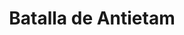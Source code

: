 ﻿---
title: "Batalla de Antietam"
permalink: periodes_841.html
layout: periode
dataInici: 1862-09-17
sidebar: periodes
pares:
  - id: 321
    title: "Guerra de Secesión Americana"
    dataInici: "(1861-04-12)"
    dataFi: "(1865-04-09)"

fills:
jocsPrincipals:
  - title: "Antietam: The Bloodiest Day, 17 September 1862"
    bggId: 6360
    dataInici: 
    dataFi: 

  - title: "Antietam: Burnished Rows of Steel"
    bggId: 6039
    dataInici: 
    dataFi: 

  - title: "In their Quiet Fields II"
    bggId: 4368
    dataInici: 
    dataFi: 

jocsEscenaris:
jocsEpoca:
  - title: "Battle Cry"
    bggId: 551
    escenari: "Antietam--17th September, 1862"
    dataInici: 
    dataFi: 

jocsEpocaEscenaris:
---
